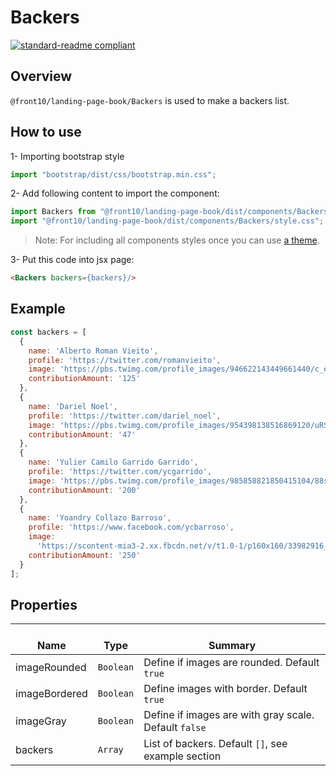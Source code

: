 # Backers

[![standard-readme compliant](https://img.shields.io/badge/standard--readme-OK-green.svg?style=flat-square)](https://github.com/RichardLitt/standard-readme)

## Overview

`@front10/landing-page-book/Backers` is used to make a backers list.

## How to use

1- Importing bootstrap style

```js
import "bootstrap/dist/css/bootstrap.min.css";
```
2- Add following content to import the component:

```js
import Backers from "@front10/landing-page-book/dist/components/Backers";
import "@front10/landing-page-book/dist/components/Backers/style.css";
```

> Note: For including all components styles once you can use [a theme](https://github.com/front10/landing-page-book/wiki/Theming).


3- Put this code into jsx page:

```html
<Backers backers={backers}/>
```

## Example

```js
const backers = [
  {
    name: 'Alberto Roman Vieito',
    profile: 'https://twitter.com/romanvieito',
    image: 'https://pbs.twimg.com/profile_images/946622143449661440/c_e7BcSM_400x400.jpg',
    contributionAmount: '125'
  },
  {
    name: 'Dariel Noel',
    profile: 'https://twitter.com/dariel_noel',
    image: 'https://pbs.twimg.com/profile_images/954398138516869120/uRSkGwhe_400x400.jpg',
    contributionAmount: '47'
  },
  {
    name: 'Yulier Camilo Garrido Garrido',
    profile: 'https://twitter.com/ycgarrido',
    image: 'https://pbs.twimg.com/profile_images/985858821850415104/88svfp18_400x400.jpg',
    contributionAmount: '200'
  },
  {
    name: 'Yoandry Collazo Barroso',
    profile: 'https://www.facebook.com/ycbarroso',
    image:
      'https://scontent-mia3-2.xx.fbcdn.net/v/t1.0-1/p160x160/33982916_1794458947240880_8061391612997009408_n.jpg?_nc_cat=0&oh=46256828ab9b2f3c3fe3b67cbd9e67c1&oe=5C134566',
    contributionAmount: '250'
  }
];
```

## Properties

| </br>Name     | </br>Type | </br>Summary                                          |
| ------------- | --------- | ----------------------------------------------------- |
| imageRounded  | `Boolean` | Define if images are rounded. Default `true`          |
| imageBordered | `Boolean` | Define images with border. Default `true`             |
| imageGray     | `Boolean` | Define if images are with gray scale. Default `false` |
| backers       | `Array`   | List of backers. Default `[]`, see example section    |
